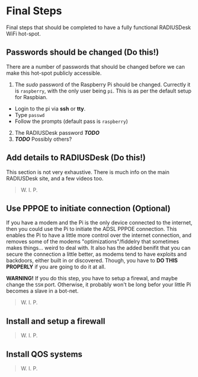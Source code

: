 # Final Steps
Final steps that should be completed to have a fully functional RADIUSDesk WiFi hot-spot.

## Passwords should be changed (Do this!)
There are a number of passwords that should be changed before we can make this hot-spot publicly accessible.

1. The *sudo* password of the Raspberry Pi should be changed. Currectly it is `raspberry`, with the only user being `pi`. This is as per the default setup for Raspbian.
  * Login to the pi via __ssh__ or __tty__.
  * Type `passwd`
  * Follow the prompts (default pass is `raspberry`)
2. The RADIUSDesk password __*TODO*__
3. __*TODO*__ Possibly others?

## Add details to RADIUSDesk (Do this!)
This section is not very exhaustive. There is much info on the main RADIUSDesk site, and a few videos too.

> W. I. P.

## Use PPPOE to initiate connection (Optional)
If you have a modem and the Pi is the only device connected to the internet, then you could use the Pi to initiate the ADSL PPPOE connection. This enables the Pi to have a little more control over the internet connection, and removes some of the modems "optimizations"/fiddelry that sometimes makes things... weird to deal with. It also has the added benifit that you can secure the connection a little better, as modems tend to have exploits and backdoors, either built in or discovered. Though, you have to __DO THIS PROPERLY__ if you are going to do it at all. 

__WARNING!__ If you do this step, you have to setup a firewal, and maybe change the `SSH` port. Otherwise, it probably won't be long befor your little Pi becomes a slave in a bot-net. 

> W. I. P.

## Install and setup a firewall

> W. I. P.

## Install QOS systems

> W. I. P.

